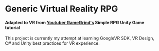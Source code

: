 # Generic Virtual Reality RPG
#### Adapted to VR from [Youtuber GameGrind's](https://youtube.com/user/AwfulMedia?feature=autonav) Simple RPG Unity Game tutorial

This project is currently my attempt at learning GoogleVR SDK, VR Design, C# and Unity best practices for VR experience.
